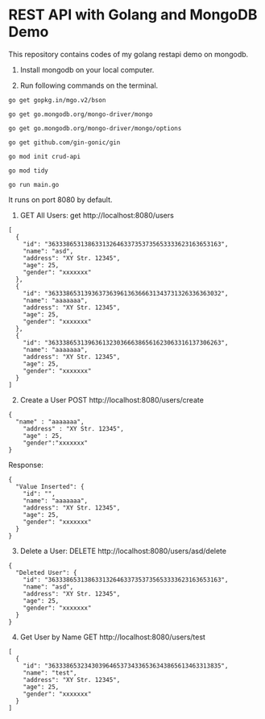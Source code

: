 # REST API with Golang and MongoDB Demo

This repository contains codes of my golang restapi demo on mongodb.


1. Install mongodb on your local computer.

2. Run following commands on the terminal.
```
go get gopkg.in/mgo.v2/bson

go get go.mongodb.org/mongo-driver/mongo

go get go.mongodb.org/mongo-driver/mongo/options

go get github.com/gin-gonic/gin

go mod init crud-api

go mod tidy

go run main.go
```

It runs on port 8080 by default.




1. GET All Users:
get http://localhost:8080/users

```
[
  {
    "id": "363338653138633132646337353735653333623163653163",
    "name": "asd",
    "address": "XY Str. 12345",
    "age": 25,
    "gender": "xxxxxxx"
  },
  {
    "id": "363338653139363736396136366631343731326336363032",
    "name": "aaaaaaa",
    "address": "XY Str. 12345",
    "age": 25,
    "gender": "xxxxxxx"
  },
  {
    "id": "363338653139636132303666386561623063316137306263",
    "name": "aaaaaaa",
    "address": "XY Str. 12345",
    "age": 25,
    "gender": "xxxxxxx"
  }
]
```


2. Create a User
POST http://localhost:8080/users/create

```
{
  "name" : "aaaaaaa",
	"address" : "XY Str. 12345",
	"age" : 25,
	"gender":"xxxxxxx"
}
```

Response:
```
{
  "Value Inserted": {
    "id": "",
    "name": "aaaaaaa",
    "address": "XY Str. 12345",
    "age": 25,
    "gender": "xxxxxxx"
  }
}
```

3. Delete a User:
DELETE http://localhost:8080/users/asd/delete

```
{
  "Deleted User": {
    "id": "363338653138633132646337353735653333623163653163",
    "name": "asd",
    "address": "XY Str. 12345",
    "age": 25,
    "gender": "xxxxxxx"
  }
}
```

4. Get User by Name
GET http://localhost:8080/users/test

```
[
  {
    "id": "363338653234303964653734336536343865613463313835",
    "name": "test",
    "address": "XY Str. 12345",
    "age": 25,
    "gender": "xxxxxxx"
  }
]
```


